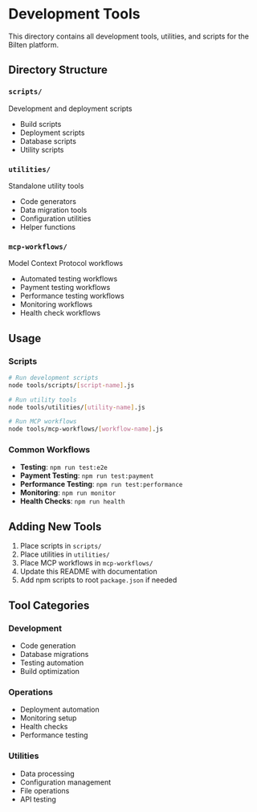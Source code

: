 # Development Tools

This directory contains all development tools, utilities, and scripts for the Bilten platform.

## Directory Structure

### `scripts/`
Development and deployment scripts
- Build scripts
- Deployment scripts
- Database scripts
- Utility scripts

### `utilities/`
Standalone utility tools
- Code generators
- Data migration tools
- Configuration utilities
- Helper functions

### `mcp-workflows/`
Model Context Protocol workflows
- Automated testing workflows
- Payment testing workflows
- Performance testing workflows
- Monitoring workflows
- Health check workflows

## Usage

### Scripts
```bash
# Run development scripts
node tools/scripts/[script-name].js

# Run utility tools
node tools/utilities/[utility-name].js

# Run MCP workflows
node tools/mcp-workflows/[workflow-name].js
```

### Common Workflows
- **Testing**: `npm run test:e2e`
- **Payment Testing**: `npm run test:payment`
- **Performance Testing**: `npm run test:performance`
- **Monitoring**: `npm run monitor`
- **Health Checks**: `npm run health`

## Adding New Tools

1. Place scripts in `scripts/`
2. Place utilities in `utilities/`
3. Place MCP workflows in `mcp-workflows/`
4. Update this README with documentation
5. Add npm scripts to root `package.json` if needed

## Tool Categories

### Development
- Code generation
- Database migrations
- Testing automation
- Build optimization

### Operations
- Deployment automation
- Monitoring setup
- Health checks
- Performance testing

### Utilities
- Data processing
- Configuration management
- File operations
- API testing
